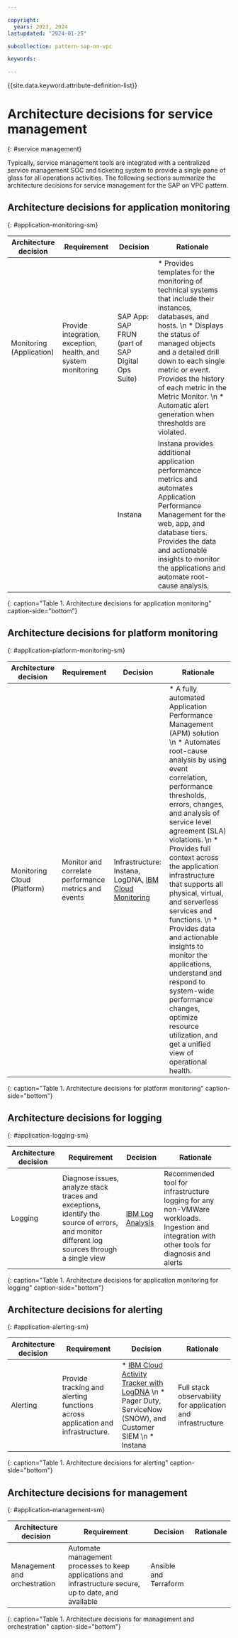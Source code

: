 ```yaml
---

copyright:
  years: 2023, 2024
lastupdated: "2024-01-25"

subcollection: pattern-sap-on-vpc

keywords:

---
```


{{site.data.keyword.attribute-definition-list}}

# Architecture decisions for service management
{: #service management}

Typically, service management tools are integrated with a centralized service management SOC and ticketing system to provide a single pane of glass for all operations activities. The following sections summarize the architecture decisions for service management for the SAP on VPC pattern.

## Architecture decisions for application monitoring
{: #application-monitoring-sm}

| Architecture decision | Requirement | Decision | Rationale |
| -------------- | -------------- | -------------- | -------------- |
| Monitoring (Application)    |Provide integration, exception, health, and system monitoring                                                                                 |SAP App: SAP FRUN (part of SAP Digital Ops Suite)                                                              |* Provides templates for the monitoring of technical systems that include their instances, databases, and hosts. \n * Displays the status of managed objects and a detailed drill down to each single metric or event. Provides the history of each metric in the Metric Monitor. \n * Automatic alert generation when thresholds are violated.|
 | | |Instana                                                                                                        |Instana provides additional application performance metrics and automates Application Performance Management for the web, app, and database tiers. Provides the data and actionable insights to monitor the applications and automate root-cause analysis. |
{: caption="Table 1. Architecture decisions for application monitoring" caption-side="bottom"}

## Architecture decisions for platform monitoring
{: #application-platform-monitoring-sm}

| Architecture decision | Requirement | Decision | Rationale |
| -------------- | -------------- | -------------- | -------------- |
| Monitoring Cloud (Platform) | Monitor and correlate performance metrics and events                                                                                         | Infrastructure: Instana, LogDNA, [IBM Cloud Monitoring](/docs/monitoring?topic=monitoring-about-monitor)                                                                                | * A fully automated Application Performance Management (APM) solution \n * Automates root-cause analysis by using event correlation, performance thresholds, errors, changes, and analysis of service level agreement (SLA) violations. \n * Provides full context across the application infrastructure that supports all physical, virtual, and serverless services and functions. \n * Provides data and actionable insights to monitor the applications, understand and respond to system-wide performance changes, optimize resource utilization, and get a unified view of operational health.                                                    |
{: caption="Table 1. Architecture decisions for platform monitoring" caption-side="bottom"}

## Architecture decisions for logging
{: #application-logging-sm}

| Architecture decision | Requirement | Decision | Rationale |
| -------------- | -------------- | -------------- | -------------- |
| Logging                     |Diagnose issues, analyze stack traces and exceptions, identify the source of errors, and monitor different log sources through a single view | [IBM Log Analysis](/docs/log-analysis?topic=log-analysis-getting-started)                 | Recommended tool for infrastructure logging for any non-VMWare workloads. Ingestion and integration with other tools for diagnosis and alerts |
{: caption="Table 1. Architecture decisions for application monitoring for logging" caption-side="bottom"}

## Architecture decisions for alerting
{: #application-alerting-sm}

| Architecture decision | Requirement | Decision | Rationale |
| -------------- | -------------- | -------------- | -------------- |
| Alerting                    | Provide tracking and alerting functions across application and infrastructure. | * [IBM Cloud Activity Tracker with LogDNA](/docs/activity-tracker?topic=activity-tracker-getting-started) \n * Pager Duty, ServiceNow (SNOW), and Customer SIEM \n * Instana | Full stack observability for application and infrastructure | IBM Cloud Activity Tracker provides interfaces to capture, store, view, search, and monitor API activity and supports the configuration of alerts to send notifications on one or more target channels |
{: caption="Table 1. Architecture decisions for alerting" caption-side="bottom"}

## Architecture decisions for management
{: #application-management-sm}

| Architecture decision | Requirement | Decision | Rationale |
| -------------- | -------------- | -------------- | -------------- |
| Management and orchestration | Automate management processes to keep applications and infrastructure secure, up to date, and available | Ansible and Terraform| |
{: caption="Table 1. Architecture decisions for management and orchestration" caption-side="bottom"}
